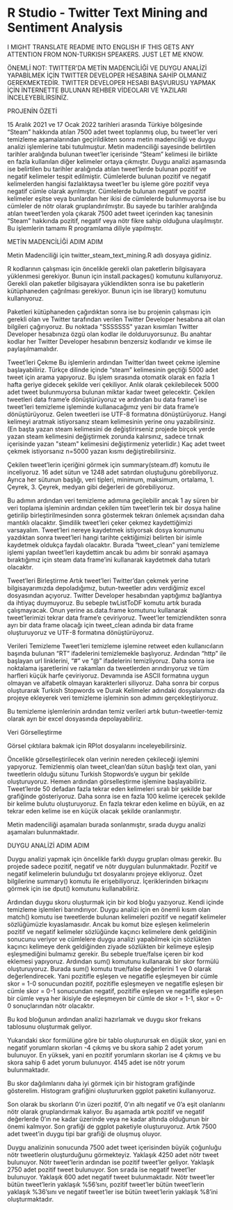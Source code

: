 # R Studio - Twitter Text Mining and Sentiment Analysis

I MIGHT TRANSLATE README INTO ENGLISH IF THIS GETS ANY ATTENTION FROM NON-TURKISH SPEAKERS. JUST LET ME KNOW.

ÖNEMLİ NOT: TWITTER'DA METİN MADENCİLİĞİ VE DUYGU ANALİZİ YAPABİLMEK İÇİN TWITTER DEVELOPER HESABINA SAHİP OLMANIZ GEREKMEKTEDİR. TWITTER DEVELOPER HESABI BAŞVURUSU YAPMAK İÇİN İNTERNETTE BULUNAN REHBER VİDEOLARI VE YAZILARI İNCELEYEBİLİRSİNİZ.  


PROJENİN ÖZETİ

15 Aralık 2021 ve 17 Ocak 2022 tarihleri arasında Türkiye bölgesinde “Steam” hakkında atılan 7500 adet tweet toplanmış olup, bu tweet’ler veri temizleme aşamalarından geçirildikten sonra metin madenciliği ve duygu analizi işlemlerine tabi tutulmuştur. Metin madenciliği sayesinde belirtilen tarihler aralığında bulunan tweet’ler içerisinde “Steam” kelimesi ile birlikte en fazla kullanılan diğer kelimeler ortaya çıkmıştır. Duygu analizi aşamasında ise belirtilen bu tarihler aralığında atılan tweet’lerde bulunan pozitif ve negatif kelimeler tespit edilmiştir. Cümlelerde bulunan pozitif ve negatif kelimelerden hangisi fazlalıktaysa tweet’ler bu işleme göre pozitif veya negatif cümle olarak ayrılmıştır. Cümlelerde bulunan negatif ve pozitif kelimeler eşitse veya bunlardan her ikisi de cümlelerde bulunmuyorsa ise bu cümleler de nötr olarak gruplandırılmıştır. Bu sayede bu tarihler aralığında atılan tweet’lerden yola çıkarak 7500 adet tweet içerinden kaç tanesinin “Steam” hakkında pozitif, negatif veya nötr fikre sahip olduğuna ulaşılmıştır. Bu işlemlerin tamamı R programlama diliyle yapılmıştır.


METİN MADENCİLİĞİ ADIM ADIM


Metin Madenciliği için twitter_steam_text_mining.R adlı dosyaya gidiniz.

R kodlarının çalışması için öncelikle gerekli olan paketlerin bilgisayara yüklenmesi gerekiyor. Bunun için install.packages() komutunu kullanıyoruz.
Gerekli olan paketler bilgisayara yüklendikten sonra ise bu paketlerin kütüphaneden çağrılması gerekiyor. Bunun için ise library() komutunu kullanıyoruz.

Paketleri kütüphaneden çağırdıktan sonra ise bu projenin çalışması için gerekli olan ve Twitter tarafından verilen Twitter Developer hesabına ait olan bilgileri çağırıyoruz. Bu noktada "SSSSSSS" yazan kısımları Twitter Developer hesabınıza özgü olan kodlar ile dolduruyorsunuz. Bu anahtar kodlar her Twitter Developer hesabının benzersiz kodlarıdır ve kimse ile paylaşılmamalıdır.

Tweet’leri Çekme
Bu işlemlerin ardından Twitter’dan tweet çekme işlemine başlayabiliriz. Türkçe dilinde içinde “steam” kelimesinin geçtiği 5000 adet tweet için arama yapıyoruz. Bu işlem sırasında otomatik olarak en fazla 1 hafta geriye gidecek şekilde veri çekiliyor. Anlık olarak çekilebilecek 5000 adet tweet bulunmuyorsa bulunan miktar kadar tweet gelecektir. Çekilen tweetleri data frame’e dönüştürüyoruz ve ardından bu data frame’i ise tweet’leri temizleme işleminde kullanacağımız yeni bir data frame’e dönüştürüyoruz. Gelen tweetleri ise UTF-8 formatına dönüştürüyoruz.
Hangi kelimeyi aratmak istiyorsanız steam kelimesinin yerine onu yazabilirsiniz. (En başta yazan steam kelimesini de değiştirirseniz projede birçok yerde yazan steam kelimesini değiştirmek zorunda kalırsınız, sadece tırnak içerisinde yazan "steam" kelimesini değiştirmeniz yeterlidir.) Kaç adet tweet çekmek istiyorsanız n=5000 yazan kısmı değiştirebilirsiniz.

Çekilen tweet’lerin içeriğini görmek için summary(steam.df) komutu ile inceliyoruz. 16 adet sütun ve 1248 adet satırdan oluştuğunu görebiliyoruz. Ayrıca her sütunun başlığı, veri tipleri, minimum, maksimum, ortalama, 1. Çeyrek, 3. Çeyrek, medyan gibi değerleri de görebiliyoruz.

Bu adımın ardından veri temizleme adımına geçilebilir ancak 1 ay süren bir veri toplama işleminin ardından çekilen tüm tweet’lerin tek bir dosya haline getirilip birleştirilmesinden sonra göstermek tekrarı önlemek açısından daha mantıklı olacaktır. Şimdilik tweet’leri çeker çekmez kaydettiğimizi varsayalım. Tweet’leri nereye kaydetmek istiyorsak dosya konumunu yazdıktan sonra tweet’leri hangi tarihte çektiğimizi belirten bir isimle kaydetmek oldukça faydalı olacaktır. Burada “tweet_clean” yani temizleme işlemi yapılan tweet’leri kaydettim ancak bu adımı bir sonraki aşamaya bıraktığımız için steam data frame’ini kullanarak kaydetmek daha tutarlı olacaktır.

Tweet’leri Birleştirme
Artık tweet’leri Twitter’dan çekmek yerine bilgisayarımızda depoladığımız, butun-tweetler adını verdiğimiz excel dosyasından açıyoruz. Twitter Developer hesabından yaptığımız bağlantıya da ihtiyaç duymuyoruz. Bu sebeple twListToDF komutu artık burada çalışmayacak. Onun yerine as.data.frame komutunu kullanarak tweet’lerimizi tekrar data frame’e çeviriyoruz. Tweet’ler temizlendikten sonra ayrı bir data frame olacağı için tweet_clean adında bir data frame oluşturuyoruz ve UTF-8 formatına dönüştürüyoruz.

Verileri Temizleme
Tweet’leri temizleme işlemine retweet eden kullanıcıların başında bulunan “RT” ifadelerini temizlemekle başlıyoruz. Ardından “http” ile başlayan url linklerini, “#” ve “@” ifadelerini temizliyoruz. Daha sonra ise noktalama işaretlerini ve rakamları da tweetlerden arındırıyoruz ve tüm harfleri küçük harfe çeviriyoruz. Devamında ise ASCII formatına uygun olmayan ve alfabetik olmayan karakterleri siliyoruz.
Daha sonra bir corpus oluşturarak Turkish Stopwords ve Durak Kelimeler adındaki dosyalarımızı da projeye ekleyerek veri temizleme işleminin son adımını gerçekleştiriyoruz.

Bu temizleme işlemlerinin ardından temiz verileri artık butun-tweetler-temiz olarak ayrı bir excel dosyasında depolayabiliriz.

Veri Görselleştirme

Görsel çıktılara bakmak için RPlot dosyalarını inceleyebilirsiniz.

Öncelikle görselleştirilecek olan verinin nereden çekileceği işlemini yapıyoruz. Temizlenmiş olan tweet_clean’dan sütun başlığı text olan, yani tweetlerin olduğu sütunu Turkish Stopwords’e uygun bir şekilde oluşturuyoruz.
Hemen ardından görselleştirme işlemine başlayabiliriz. Tweet’lerde 50 defadan fazla tekrar eden kelimeleri sıralı bir şekilde bar grafiğinde gösteriyoruz.
Daha sonra ise en fazla 100 kelime içerecek şekilde bir kelime bulutu oluşturuyoruz. En fazla tekrar eden kelime en büyük, en az tekrar eden kelime ise en küçük olacak şekilde oranlanmıştır.

Metin madenciliği aşamaları burada sonlanmıştır, sırada duygu analizi aşamaları bulunmaktadır.



DUYGU ANALİZİ ADIM ADIM

Duygu analizi yapmak için öncelikle farklı duygu grupları olması gerekir. Bu projede sadece pozitif, negatif ve nötr duyguları bulunmaktadır. Pozitif ve negatif kelimelerin bulunduğu txt dosyalarını projeye ekliyoruz. Özet bilgilerine summary() komutu ile erişebiliyoruz. İçeriklerinden birkaçını görmek için ise dput() komutunu kullanabiliriz.

Ardından duygu skoru oluşturmak için bir kod bloğu yazıyoruz. Kendi içinde temizleme işlemleri barındırıyor. Duygu analizi için en önemli kısım olan match() komutu ise tweetlerde bulunan kelimeleri pozitif ve negatif kelimeler sözlüğümüzle kıyaslamasıdır. Ancak bu komut bize eşleşen kelimelerin pozitif ve negatif kelimeler sözlüğünde kaçıncı kelimelere denk geldiğinin sonucunu veriyor ve cümlelere duygu analizi yapabilmek için sözlükten kaçıncı kelimeye denk geldiğinden ziyade sözlükten bir kelimeye eşleşip eşleşmediğini bulmamız gerekir. Bu sebeple true/false içeren bir kod eklemesi yapıyoruz. Ardından sum() komutunu kullanarak bir skor formülü oluşturuyoruz. Burada sum() komutu true/false değerlerini 1 ve 0 olarak değerlendirecek. Yani pozitifle eşleşen ve negatifle eşleşmeyen bir cümle skor = 1-0 sonucundan pozitif, pozitifle eşleşmeyen ve negatifle eşleşen bir cümle skor = 0-1 sonucundan negatif, pozitifle eşleşen ve negatifle eşleşen bir cümle veya her ikisiyle de eşleşmeyen bir cümle de skor = 1-1, skor = 0-0 sonuçlarından nötr olacaktır.

Bu kod bloğunun ardından analizi hazırlamak ve duygu skor frekans tablosunu oluşturmak geliyor.

Yukarıdaki skor formülüne göre bir tablo oluşturursak en düşük skor, yani en negatif yorumların skorları -4 çıkmış ve bu skora sahip 2 adet yorum bulunuyor. En yüksek, yani en pozitif yorumların skorları ise 4 çıkmış ve bu skora sahip 6 adet yorum bulunuyor. 4145 adet ise nötr yorum bulunmaktadır.

Bu skor dağılımlarını daha iyi görmek için bir histogram grafiğinde gösterelim. Histogram grafiğini oluştururken ggplot paketini kullanıyoruz.

Son olarak bu skorların 0’ın üzeri pozitif, 0’ın altı negatif ve 0’a eşit olanlarını nötr olarak gruplandırmak kalıyor. Bu aşamada artık pozitif ve negatif değerlerde 0’ın ne kadar üzerinde veya ne kadar altında olduğunun bir önemi kalmıyor. Son grafiği de ggplot paketiyle oluşturuyoruz. Artık 7500 adet tweet’in duygu tipi bar grafiği de oluşmuş oluyor.

Duygu analizinin sonucunda 7500 adet tweet içerisinden büyük çoğunluğu nötr tweetlerin oluşturduğunu görmekteyiz. Yaklaşık 4250 adet nötr tweet bulunuyor. Nötr tweet’lerin ardından ise pozitif tweet’ler geliyor. Yaklaşık 2750 adet pozitif tweet bulunuyor. Son sırada ise negatif tweet’ler bulunuyor. Yaklaşık 600 adet negatif tweet bulunmaktadır. Nötr tweet’ler bütün tweet’lerin yaklaşık %56’sını, pozitif tweet’ler bütün tweet’lerin yaklaşık %36’sını ve negatif tweet’ler ise bütün tweet’lerin yaklaşık %8’ini oluşturmaktadır.
